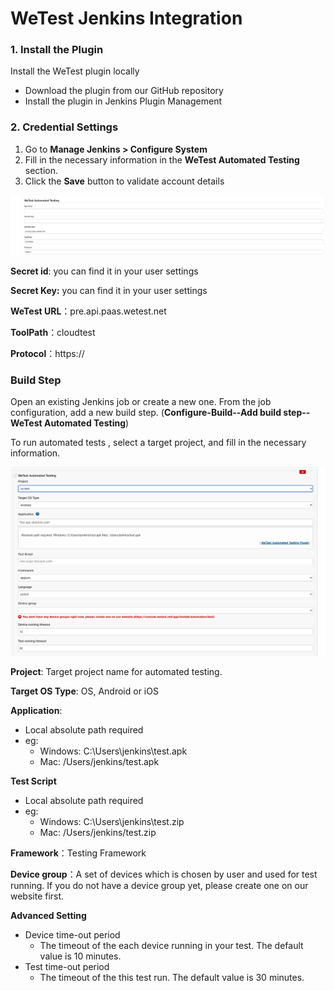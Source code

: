 # WeTest Jenkins Integration

### 1. Install the Plugin

Install the WeTest plugin locally

* Download the plugin from our GitHub repository
* Install the plugin in Jenkins Plugin Management

### 2. Credential Settings

1. Go to **Manage Jenkins > Configure System**
2. Fill in the necessary information in the **WeTest Automated Testing** section. 
3. Click the  **Save** button to validate account details

<img src="./img/auto-test-config.png" alt="alt" style="zoom:;" />

**Secret id**: you can find it in your user settings

**Secret Key:** you can find it in your user settings

**WeTest URL**：pre.api.paas.wetest.net

**ToolPath**：cloudtest

**Protocol**：https:// 

### Build Step

Open an existing Jenkins job or create a new one. From the job configuration, add a new build step. (**Configure-Build--Add build step--WeTest Automated Testing**) 

To run automated tests , select a target project, and fill in the necessary information.

![alt](./img/auto-test-build-config.png)

**Project**: Target project name for automated testing.

**Target OS Type**: OS, Android or iOS

**Application**: 

* Local absolute path required
* eg:
  * Windows: C:\Users\jenkins\test.apk
  * Mac: /Users/jenkins/test.apk

**Test Script**

* Local absolute path required
* eg:
  * Windows: C:\Users\jenkins\test.zip 
  * Mac: /Users/jenkins/test.zip

**Framework**：Testing Framework

**Device group**：A set of devices which is chosen by user and used for test running. If you do not have a device group yet, please create one on our website first.

**Advanced Setting**

* Device time-out period
  * The timeout of the each device running in your test. The default value is 10 minutes. 
* Test time-out period
  * The timeout of the this test run. The default value is 30 minutes. 


